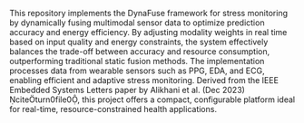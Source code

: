 This repository implements the DynaFuse framework for stress monitoring by dynamically fusing multimodal sensor data to optimize prediction accuracy and energy efficiency. 
By adjusting modality weights in real time based on input quality and energy constraints, the system effectively balances the trade-off between accuracy and resource consumption, 
outperforming traditional static fusion methods. The implementation processes data from wearable sensors such as PPG, EDA, and ECG, enabling efficient and adaptive stress monitoring.
Derived from the IEEE Embedded Systems Letters paper by Alikhani et al. (Dec 2023) citeturn0file0, this project offers a compact, configurable platform ideal for real-time, 
resource-constrained health applications.
